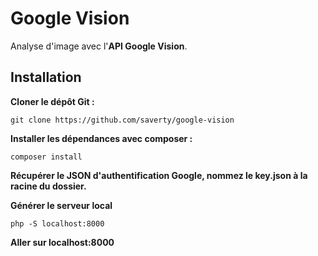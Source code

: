 # Google Vision

Analyse d'image avec l'**API Google Vision**. 

## Installation
**Cloner le dépôt Git  :** 

    git clone https://github.com/saverty/google-vision

**Installer les dépendances avec composer :**

    composer install

**Récupérer le JSON d'authentification Google, nommez le key.json à la racine du dossier.**

**Générer le serveur local**

    php -S localhost:8000

**Aller sur localhost:8000**

